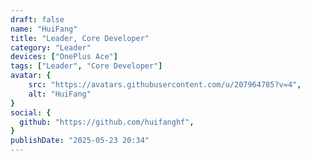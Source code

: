 ```yaml
---
draft: false
name: "HuiFang"
title: "Leader, Core Developer"
category: "Leader"
devices: ["OnePlus Ace"]
tags: ["Leader", "Core Developer"]
avatar: {
    src: "https://avatars.githubusercontent.com/u/207964785?v=4",
    alt: "HuiFang"
}
social: {
  github: "https://github.com/huifanghf",
}
publishDate: "2025-05-23 20:34"
---
```

